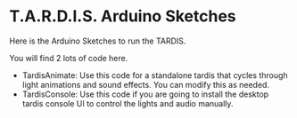 T.A.R.D.I.S. Arduino Sketches
=============================

Here is the Arduino Sketches to run the TARDIS.

You will find 2 lots of code here. 

 - TardisAnimate: Use this code for a standalone tardis that 
   cycles through light animations and sound effects.
   You can modify this as needed.
 - TardisConsole: Use this code if you are going to install the 
   desktop tardis console UI to control the lights and audio manually.


   
   